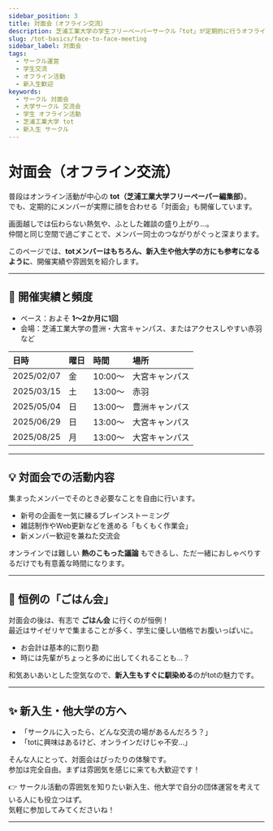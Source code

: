```yaml
---
sidebar_position: 3
title: 対面会（オフライン交流）
description: 芝浦工業大学の学生フリーペーパーサークル「tot」が定期的に行うオフラインの対面会について紹介。新入生もすぐに馴染める雰囲気や過去の開催実績をまとめました。
slug: /tot-basics/face-to-face-meeting
sidebar_label: 対面会
tags:
  - サークル運営
  - 学生交流
  - オフライン活動
  - 新入生歓迎
keywords:
  - サークル 対面会
  - 大学サークル 交流会
  - 学生 オフライン活動
  - 芝浦工業大学 tot
  - 新入生 サークル
---
```


# 対面会（オフライン交流）

普段はオンライン活動が中心の **tot（芝浦工業大学フリーペーパー編集部）**。  
でも、定期的にメンバーが実際に顔を合わせる「対面会」も開催しています。  

画面越しでは伝わらない熱気や、ふとした雑談の盛り上がり…。  
仲間と同じ空間で過ごすことで、メンバー同士のつながりがぐっと深まります。  

このページでは、**totメンバーはもちろん、新入生や他大学の方にも参考になるように**、開催実績や雰囲気を紹介します。  

---

## 📅 開催実績と頻度
- ペース：およそ **1〜2か月に1回**  
- 会場：芝浦工業大学の豊洲・大宮キャンパス、またはアクセスしやすい赤羽など  

| 日時       | 曜日 | 時間  | 場所 |
| :--------- | :--- | :--- | :--- |
| 2025/02/07 | 金   | 10:00～ | 大宮キャンパス |
| 2025/03/15 | 土   | 13:00～ | 赤羽 |
| 2025/05/04 | 日   | 13:00～ | 豊洲キャンパス |
| 2025/06/29 | 日   | 13:00～ | 大宮キャンパス |
| 2025/08/25 | 月   | 13:00～ | 大宮キャンパス |

---

## 💡 対面会での活動内容
集まったメンバーでそのとき必要なことを自由に行います。  
- 新号の企画を一気に練るブレインストーミング  
- 雑誌制作やWeb更新などを進める「もくもく作業会」  
- 新メンバー歓迎を兼ねた交流会  

オンラインでは難しい **熱のこもった議論** もできるし、ただ一緒におしゃべりするだけでも有意義な時間になります。  

---

## 🍝 恒例の「ごはん会」
対面会の後は、有志で **ごはん会** に行くのが恒例！  
最近はサイゼリヤで集まることが多く、学生に優しい価格でお腹いっぱいに。  

- お会計は基本的に割り勘  
- 時には先輩がちょっと多めに出してくれることも…？  

和気あいあいとした空気なので、**新入生もすぐに馴染める**のがtotの魅力です。  

---

## ✨ 新入生・他大学の方へ
- 「サークルに入ったら、どんな交流の場があるんだろう？」  
- 「totに興味はあるけど、オンラインだけじゃ不安…」  

そんな人にとって、対面会はぴったりの体験です。  
参加は完全自由。まずは雰囲気を感じに来ても大歓迎です！  

👉 サークル活動の雰囲気を知りたい新入生、他大学で自分の団体運営を考えている人にも役立つはず。  
気軽に参加してみてくださいね！  

---
